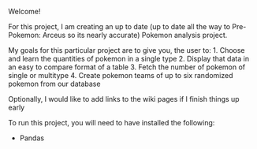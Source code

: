 Welcome!

For this project, I am creating an up to date (up to date all the way to Pre-Pokemon: Arceus so its nearly accurate) Pokemon analysis project.

My goals for this particular project are to give you, the user to:
    1. Choose and learn the quantities of pokemon in a single type
    2. Display that data in an easy to compare format of a table
    3. Fetch the number of pokemon of single or multitype
    4. Create pokemon teams of up to six randomized pokemon from our database

Optionally, I would like to add links to the wiki pages if I finish things up early

To run this project, you will need to have installed the following:
- Pandas 

